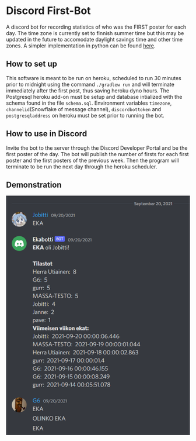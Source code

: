 # Discord First-Bot
A discord bot for recording statistics of who was the FIRST poster for each day. The time zone is currently set to finnish summer time but this may be updated in the future to accomodate daylight savings time and other time zones. A simpler implementation in python can be found [here](https://github.com/massamasa/ekabotti-python).
## How to set up
 This software is meant to be run on heroku, scheduled to run 30 minutes prior to midnight using the command `` ./gradlew run `` and will terminate immediately after the first post, thus saving heroku dyno hours. The Postgresql heroku add-on must be setup and database intialized with the schema found in the file ``schema.sql``. Environment variables ``timezone``, ``channelid``(Snowflake of message channel), ``discordbottoken`` and ``postgresqladdress`` on heroku must be set prior to running the bot.

## How to use in Discord
Invite the bot to the server through the Discord Developer Portal and be the first poster of the day. The bot will publish the number of firsts for each first poster and the first posters of the previous week. Then the program will terminate to be run the next day through the heroku scheduler.

## Demonstration
![Demonstration](https://github.com/massamasa/discord-first-bot/blob/main/DiscordScreenshot.png)
